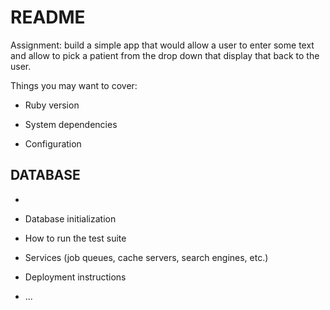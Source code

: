 # README
Assignment: build a simple app that would allow a user to enter some text and allow to pick a patient from the drop down that display that back to the user. 

Things you may want to cover:

* Ruby version

* System dependencies

* Configuration

## DATABASE
* 

* Database initialization

* How to run the test suite

* Services (job queues, cache servers, search engines, etc.)

* Deployment instructions

* ...
